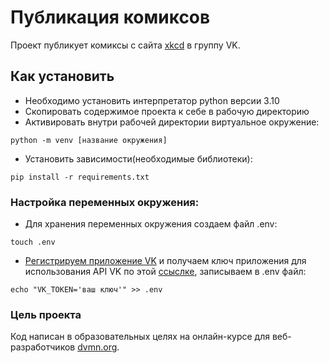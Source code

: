 # Публикация комиксов

Проект публикует комиксы с сайта [xkcd](https://xkcd.com) в группу VK.

## Как установить

* Необходимо установить интерпретатор python версии 3.10
* Cкопировать содержимое проекта к себе в рабочую директорию
* Активировать внутри рабочей директории виртуальное окружение:
```
python -m venv [название окружения]
```
* Установить зависимости(необходимые библиотеки):
```
pip install -r requirements.txt
```

### Настройка переменных окружения:

* Для хранения переменных окружения создаем файл .env:
```
touch .env
```
* [Регистрируем приложение VK](https://vk.com/dev) и получаем ключ приложения для использования API VK
по этой [ссыслке](https://vk.com/dev/implicit_flow_user), записываем в .env файл:
```
echo "VK_TOKEN='ваш ключ'" >> .env
```

### Цель проекта

Код написан в образовательных целях на онлайн-курсе для веб-разработчиков [dvmn.org](https://dvmn.org/).
